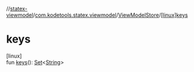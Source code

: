 //[statex-viewmodel](../../../index.md)/[com.kodetools.statex.viewmodel](../index.md)/[ViewModelStore](index.md)/[[linux]keys]([linux]keys.md)

# keys

[linux]\
fun [keys]([linux]keys.md)(): [Set](https://kotlinlang.org/api/core/kotlin-stdlib/kotlin.collections/-set/index.html)&lt;[String](https://kotlinlang.org/api/core/kotlin-stdlib/kotlin/-string/index.html)&gt;
